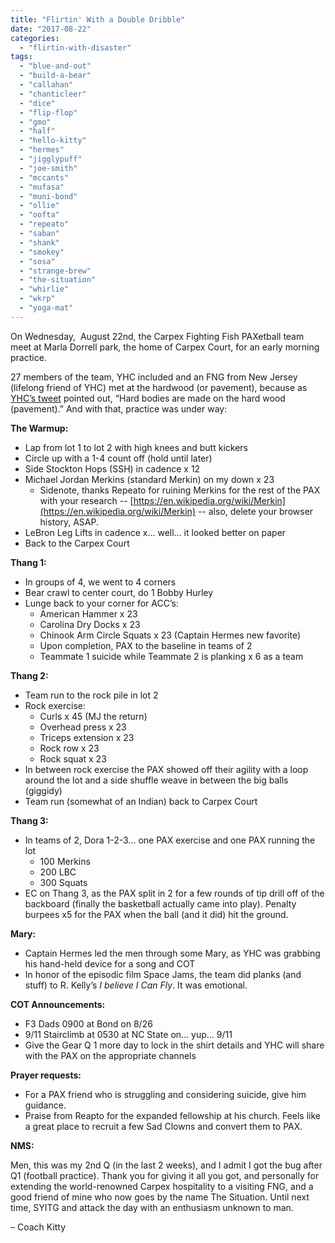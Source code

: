 ```yaml
---
title: "Flirtin' With a Double Dribble"
date: "2017-08-22"
categories: 
  - "flirtin-with-disaster"
tags: 
  - "blue-and-out"
  - "build-a-bear"
  - "callahan"
  - "chanticleer"
  - "dice"
  - "flip-flop"
  - "gmo"
  - "half"
  - "hello-kitty"
  - "hermes"
  - "jigglypuff"
  - "joe-smith"
  - "mccants"
  - "mufasa"
  - "muni-bond"
  - "ollie"
  - "oofta"
  - "repeato"
  - "saban"
  - "shank"
  - "smokey"
  - "sosa"
  - "strange-brew"
  - "the-situation"
  - "whirlie"
  - "wkrp"
  - "yoga-mat"
---
```


On Wednesday,  August 22nd, the Carpex Fighting Fish PAXetball team meet at Marla Dorrell park, the home of Carpex Court, for an early morning practice.

27 members of the team, YHC included and an FNG from New Jersey (lifelong friend of YHC) met at the hardwood (or pavement), because as [YHC’s tweet](https://twitter.com/BrianJodice/status/899961344425963523) pointed out, “Hard bodies are made on the hard wood (pavement).” And with that, practice was under way:

**The Warmup:**

- Lap from lot 1 to lot 2 with high knees and butt kickers
- Circle up with a 1-4 count off (hold until later)
- Side Stockton Hops (SSH) in cadence x 12
- Michael Jordan Merkins (standard Merkin) on my down x 23
    - Sidenote, thanks Repeato for ruining Merkins for the rest of the PAX with your research -- [https://en.wikipedia.org/wiki/Merkin](https://en.wikipedia.org/wiki/Merkin) -- also, delete your browser history, ASAP.
- LeBron Leg Lifts in cadence x… well… it looked better on paper
- Back to the Carpex Court

**Thang 1:**

- In groups of 4, we went to 4 corners
- Bear crawl to center court, do 1 Bobby Hurley
- Lunge back to your corner for ACC’s:
    - American Hammer x 23
    - Carolina Dry Docks x 23
    - Chinook Arm Circle Squats x 23 (Captain Hermes new favorite)
    - Upon completion, PAX to the baseline in teams of 2
    - Teammate 1 suicide while Teammate 2 is planking x 6 as a team

**Thang 2:**

- Team run to the rock pile in lot 2
- Rock exercise:
    - Curls x 45 (MJ the return)
    - Overhead press x 23
    - Triceps extension x 23
    - Rock row x 23
    - Rock squat x 23
- In between rock exercise the PAX showed off their agility with a loop around the lot and a side shuffle weave in between the big balls (giggidy)
- Team run (somewhat of an Indian) back to Carpex Court

**Thang 3:**

- In teams of 2, Dora 1-2-3… one PAX exercise and one PAX running the lot
    - 100 Merkins
    - 200 LBC
    - 300 Squats
- EC on Thang 3, as the PAX split in 2 for a few rounds of tip drill off of the backboard (finally the basketball actually came into play). Penalty burpees x5 for the PAX when the ball (and it did) hit the ground.

**Mary:**

- Captain Hermes led the men through some Mary, as YHC was grabbing his hand-held device for a song and COT
- In honor of the episodic film Space Jams, the team did planks (and stuff) to R. Kelly’s _I believe I Can Fly_. It was emotional.

**COT Announcements:**

- F3 Dads 0900 at Bond on 8/26
- 9/11 Stairclimb at 0530 at NC State on… yup… 9/11
- Give the Gear Q 1 more day to lock in the shirt details and YHC will share with the PAX on the appropriate channels

**Prayer requests:**

- For a PAX friend who is struggling and considering suicide, give him guidance.
- Praise from Reapto for the expanded fellowship at his church. Feels like a great place to recruit a few Sad Clowns and convert them to PAX.

**NMS:**

Men, this was my 2nd Q (in the last 2 weeks), and I admit I got the bug after Q1 (football practice). Thank you for giving it all you got, and personally for extending the world-renowned Carpex hospitality to a visiting FNG, and a good friend of mine who now goes by the name The Situation. Until next time, SYITG and attack the day with an enthusiasm unknown to man.

– Coach Kitty
